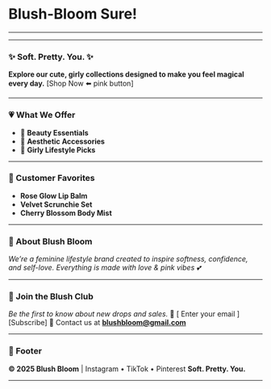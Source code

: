 # Blush-Bloom Sure!
---

---

### ✨ Soft. Pretty. You. ✨

**Explore our cute, girly collections designed to make you feel magical every day.**
\[Shop Now ⬅️ pink button]

---

### 💗 What We Offer

* 💄 **Beauty Essentials**
* 👛 **Aesthetic Accessories**
* 🌸 **Girly Lifestyle Picks**

---

### 🌟 Customer Favorites

* **Rose Glow Lip Balm**
* **Velvet Scrunchie Set**
* **Cherry Blossom Body Mist**

---

### 🫶 About Blush Bloom

*We’re a feminine lifestyle brand created to inspire softness, confidence, and self-love. Everything is made with love & pink vibes 💕*

---

### 💌 Join the Blush Club

*Be the first to know about new drops and sales.*
📧 \[ Enter your email ] \[Subscribe]
📩 Contact us at **[blushbloom@gmail.com](mailto:blushbloom@gmail.com)**

---

### 👣 Footer

**© 2025 Blush Bloom** | Instagram • TikTok • Pinterest
**Soft. Pretty. You.**

---

